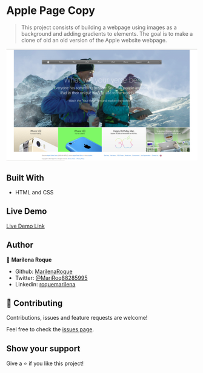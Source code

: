 # Apple Page Copy

> This project consists of building a webpage using images as a background and adding gradients to elements. The goal is to make a clone of old an old version of the Apple website webpage.

![screenshot](assets/img/screenshot.png)



## Built With

- HTML and CSS

## Live Demo

[Live Demo Link](https://raw.githack.com/MarilenaRoque/AppleProject/development/index.html)




## Author

👤 **Marilena Roque**

- Github: [MarilenaRoque](https://github.com/MarilenaRoque)
- Twitter: [@MariRoq88285995](https://twitter.com/MariRoq88285995)
- Linkedin: [roquemarilena](https://www.linkedin.com/in/roquemarilena/)



## 🤝 Contributing

Contributions, issues and feature requests are welcome!

Feel free to check the [issues page](issues/).

## Show your support

Give a ⭐️ if you like this project!

